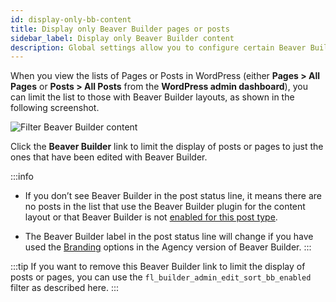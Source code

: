```yaml
---
id: display-only-bb-content
title: Display only Beaver Builder pages or posts
sidebar_label: Display only Beaver Builder content
description: Global settings allow you to configure certain Beaver Builder settings globally.
---
```


When you view the lists of Pages or Posts in WordPress (either **Pages > All Pages** or **Posts > All Posts** from the **WordPress admin dashboard**), you can limit the list to those with Beaver Builder layouts, as shown in the following screenshot.

![Filter Beaver Builder content](/img/beaver-builder/basics--display-only-bb-content--1.jpg)

Click the **Beaver Builder** link to limit the display of posts or pages to just the ones that have been edited with Beaver Builder.

:::info
* If you don’t see Beaver Builder in the post status line, it means there are no posts in the list that use the Beaver Builder plugin for the content layout or that Beaver Builder is not [enabled for this post type](settings/post-types.md).

* The Beaver Builder label in the post status line will change if you have used the [Branding](settings/branding.md) options in the Agency version of Beaver Builder.
:::

:::tip
If you want to remove this Beaver Builder link to limit the display of posts or pages, you can use the `fl_builder_admin_edit_sort_bb_enabled` filter as described here.
:::
